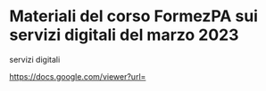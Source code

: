 # Materiali del corso FormezPA sui servizi digitali del marzo 2023

servizi digitali

https://docs.google.com/viewer?url=
